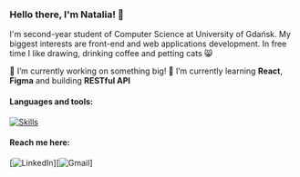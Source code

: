 ### Hello there, I'm Natalia! 👋

I'm second-year student of Computer Science at University of Gdańsk. My biggest interests are front-end and web applications development.
In free time I like drawing, drinking coffee and petting cats :smile_cat:

:file_folder: I’m currently working on something big!
:rocket: I’m currently learning **React**, **Figma** and building **RESTful API**

#### Languages and tools:
[![Skills](https://skillicons.dev/icons?i=js,ts,py,html,css,scala,bashreact,nextjs,sass,nodejs,express,flask,figma,mongodb,mysql,git,docker&perline=7)](https://skillicons.dev)

#### Reach me here:
[![LinkedIn]({https://img.shields.io/badge/LinkedIn-0077B5?style=for-the-badge&logo=linkedin&logoColor=white})][![Gmail]({(https://img.shields.io/badge/Gmail-D14836?style=for-the-badge&logo=gmail&logoColor=white)})]
